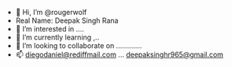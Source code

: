- 👋 Hi, I’m @rougerwolf
- Real Name: Deepak Singh Rana
- 👀 I’m interested in ....
- 🌱 I’m currently learning ,..
- 💞️ I’m looking to collaborate on .............
- 📫 diegodaniel@rediffmail.com ... deepaksinghr965@gmail.com

<!---
rougerwolf/rougerwolf is a ✨ special ✨ repository because its `README.md` (this file) appears on your GitHub profile.
You can click the Preview link to take a look at your changes.
--->
